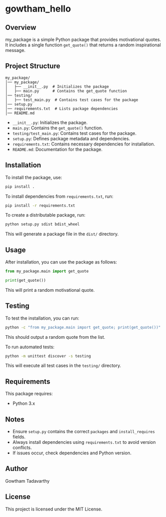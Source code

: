 # gowtham_hello

## Overview
my_package is a simple Python package that provides motivational quotes. It includes a single function `get_quote()` that returns a random inspirational message.

## Project Structure
```
my_package/
│── my_package/
│   ├── __init__.py  # Initializes the package
│   ├── main.py      # Contains the get_quote function
│── testing/
│   ├── test_main.py  # Contains test cases for the package
│── setup.py
│── requirements.txt  # Lists package dependencies
│── README.md
```

- `__init__.py`: Initializes the package.
- `main.py`: Contains the `get_quote()` function.
- `testing/test_main.py`: Contains test cases for the package.
- `setup.py`: Defines package metadata and dependencies.
- `requirements.txt`: Contains necessary dependencies for installation.
- `README.md`: Documentation for the package.

## Installation
To install the package, use:
```bash
pip install .
```

To install dependencies from `requirements.txt`, run:
```bash
pip install -r requirements.txt
```

To create a distributable package, run:
```bash
python setup.py sdist bdist_wheel
```
This will generate a package file in the `dist/` directory.

## Usage
After installation, you can use the package as follows:
```python
from my_package.main import get_quote

print(get_quote())
```
This will print a random motivational quote.

## Testing
To test the installation, you can run:
```bash
python -c "from my_package.main import get_quote; print(get_quote())"
```
This should output a random quote from the list.

To run automated tests:
```bash
python -m unittest discover -s testing
```
This will execute all test cases in the `testing/` directory.

## Requirements
This package requires:
- Python 3.x

## Notes
- Ensure `setup.py` contains the correct `packages` and `install_requires` fields.
- Always install dependencies using `requirements.txt` to avoid version conflicts.
- If issues occur, check dependencies and Python version.

## Author
Gowtham Tadavarthy

## License
This project is licensed under the MIT License.

